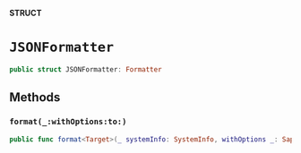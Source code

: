 **STRUCT**

# `JSONFormatter`

```swift
public struct JSONFormatter: Formatter
```

## Methods
### `format(_:withOptions:to:)`

```swift
public func format<Target>(_ systemInfo: SystemInfo, withOptions _: SappiOptions, to target: inout Target) throws where Target: OutputStream
```
